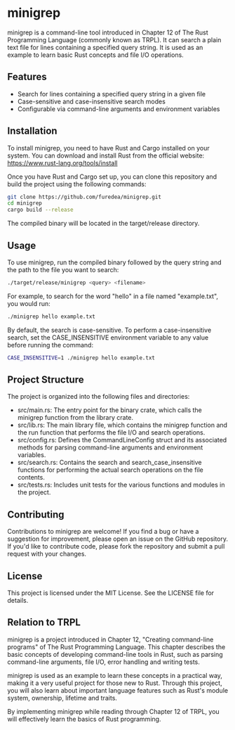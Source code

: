 # minigrep

minigrep is a command-line tool introduced in Chapter 12 of The Rust Programming Language (commonly known as TRPL).
It can search a plain text file for lines containing a specified query string.
It is used as an example to learn basic Rust concepts and file I/O operations.

## Features

- Search for lines containing a specified query string in a given file
- Case-sensitive and case-insensitive search modes
- Configurable via command-line arguments and environment variables

## Installation

To install minigrep, you need to have Rust and Cargo installed on your system. You can download and install Rust from the official website: https://www.rust-lang.org/tools/install

Once you have Rust and Cargo set up, you can clone this repository and build the project using the following commands:

```bash
git clone https://github.com/furedea/minigrep.git
cd minigrep
cargo build --release
```

The compiled binary will be located in the target/release directory.

## Usage
To use minigrep, run the compiled binary followed by the query string and the path to the file you want to search:

```bash
./target/release/minigrep <query> <filename>
```

For example, to search for the word "hello" in a file named "example.txt", you would run:

```bash
./minigrep hello example.txt
```

By default, the search is case-sensitive. To perform a case-insensitive search, set the CASE_INSENSITIVE environment variable to any value before running the command:

```bash
CASE_INSENSITIVE=1 ./minigrep hello example.txt
```

## Project Structure

The project is organized into the following files and directories:

- src/main.rs: The entry point for the binary crate, which calls the minigrep function from the library crate.
- src/lib.rs: The main library file, which contains the minigrep function and the run function that performs the file I/O and search operations.
- src/config.rs: Defines the CommandLineConfig struct and its associated methods for parsing command-line arguments and environment variables.
- src/search.rs: Contains the search and search_case_insensitive functions for performing the actual search operations on the file contents.
- src/tests.rs: Includes unit tests for the various functions and modules in the project.

## Contributing

Contributions to minigrep are welcome! If you find a bug or have a suggestion for improvement, please open an issue on the GitHub repository. If you'd like to contribute code, please fork the repository and submit a pull request with your changes.

## License

This project is licensed under the MIT License. See the LICENSE file for details.

## Relation to TRPL

minigrep is a project introduced in Chapter 12, "Creating command-line programs" of The Rust Programming Language.
This chapter describes the basic concepts of developing command-line tools in Rust, such as parsing command-line arguments, file I/O, error handling and writing tests.

minigrep is used as an example to learn these concepts in a practical way, making it a very useful project for those new to Rust.
Through this project, you will also learn about important language features such as Rust's module system, ownership, lifetime and traits.

By implementing minigrep while reading through Chapter 12 of TRPL, you will effectively learn the basics of Rust programming.
